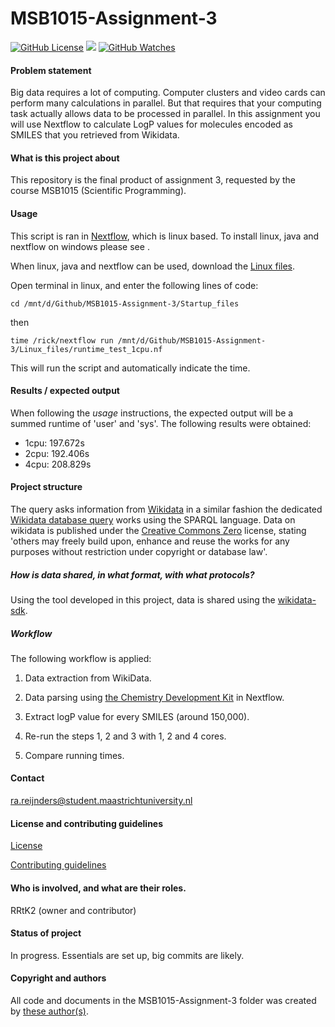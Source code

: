 # MSB1015-Assignment-3

[![GitHub License](https://img.shields.io/github/license/Rrtk2/MSB1015-Assignment-3)](https://github.com/Rrtk2/MSB1015-Assignment-3/blob/master/LICENSE.md) ![](https://img.shields.io/badge/Status-In_progress-green) [![GitHub Watches](https://img.shields.io/github/watchers/Rrtk2/MSB1015-Assignment-3.svg?style=social&label=Watch&maxAge=2592000)](https://github.com/Rrtk2/MSB1015-Assignment-3/watchers) 

#### Problem statement
Big data requires a lot of computing. Computer clusters and video cards can perform
many calculations in parallel. But that requires that your computing task actually
allows data to be processed in parallel. In this assignment you will use Nextflow to
calculate LogP values for molecules encoded as SMILES that you retrieved from
Wikidata.

#### What is this project about
This repository is the final product of assignment 3, requested by the course MSB1015 (Scientific Programming). 


#### Usage
This script is ran in [Nextflow](https://www.nextflow.io/), which is linux based. To install linux, java and nextflow on windows please see <this site>. 

When linux, java and nextflow can be used, download the [Linux files](/Linux_files/). 

Open terminal in linux, and enter the following lines of code:

`cd /mnt/d/Github/MSB1015-Assignment-3/Startup_files`

then

`time /rick/nextflow run /mnt/d/Github/MSB1015-Assignment-3/Linux_files/runtime_test_1cpu.nf`

This will run the script and automatically indicate the time.


#### Results / expected output
When following the *usage* instructions, the expected output will be a summed runtime of 'user' and 'sys'. The following results were obtained:
- 1cpu: 197.672s
- 2cpu: 192.406s
- 4cpu: 208.829s

#### Project structure
The query asks information from [Wikidata](http://wikidata.org) in a similar fashion the dedicated [Wikidata database query](https://query.wikidata.org/) works using the SPARQL language. Data on wikidata is published under the [Creative Commons Zero](https://creativecommons.org/share-your-work/public-domain/cc0) license, stating 'others may freely build upon, enhance and reuse the works for any purposes without restriction under copyright or database law'.

##### How is data shared, in what format, with what protocols?
Using the tool developed in this project, data is shared using the [wikidata-sdk](https://www.wikidata.org/w/api.php). 

##### Workflow
The following workflow is applied:

1) Data extraction from WikiData.

2) Data parsing using [the Chemistry Development Kit](https://cdk.github.io/cdk/) in Nextflow.

3) Extract logP value for every SMILES (around 150,000).

4) Re-run the steps 1, 2 and 3 with 1, 2 and 4 cores.

5) Compare running times.


#### Contact
ra.reijnders@student.maastrichtuniversity.nl


#### License and contributing guidelines
[License](/LICENSE.md) 

[Contributing guidelines](/CONTRIBUTING.md) 


#### Who is involved, and what are their roles.
RRtK2 (owner and contributor)


#### Status of project
In progress. Essentials are set up, big commits are likely.


#### Copyright and authors
All code and documents in the MSB1015-Assignment-3 folder was created by [these author(s)](/AUTHORS.md).
